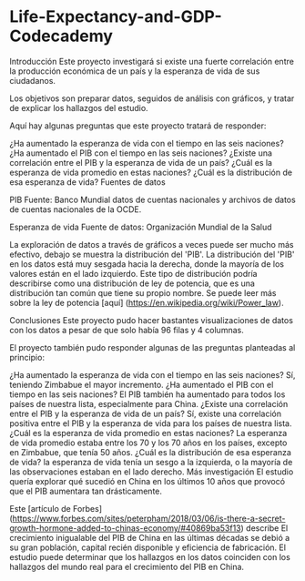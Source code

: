 # Life-Expectancy-and-GDP-Codecademy

Introducción
Este proyecto investigará si existe una fuerte correlación entre la producción económica de un país y la esperanza de vida de sus ciudadanos.

Los objetivos son preparar datos, seguidos de análisis con gráficos, y tratar de explicar los hallazgos del estudio.

Aquí hay algunas preguntas que este proyecto tratará de responder:

¿Ha aumentado la esperanza de vida con el tiempo en las seis naciones?
¿Ha aumentado el PIB con el tiempo en las seis naciones?
¿Existe una correlación entre el PIB y la esperanza de vida de un país?
¿Cuál es la esperanza de vida promedio en estas naciones?
¿Cuál es la distribución de esa esperanza de vida?
Fuentes de datos

PIB Fuente: Banco Mundial datos de cuentas nacionales y archivos de datos de cuentas nacionales de la OCDE.

Esperanza de vida Fuente de datos: Organización Mundial de la Salud

La exploración de datos a través de gráficos a veces puede ser mucho más efectivo, debajo se muestra la distribución del 'PIB'. La distribución del 'PIB' en los datos está muy sesgada hacia la derecha, donde la mayoría de los valores están en el lado izquierdo. Este tipo de distribución podría describirse como una distribución de ley de potencia, que es una distribución tan común que tiene su propio nombre. Se puede leer más sobre la ley de potencia [aquí] (https://en.wikipedia.org/wiki/Power_law).

Conclusiones
Este proyecto pudo hacer bastantes visualizaciones de datos con los datos a pesar de que solo había 96 filas y 4 columnas.

El proyecto también pudo responder algunas de las preguntas planteadas al principio:

¿Ha aumentado la esperanza de vida con el tiempo en las seis naciones?
Sí, teniendo Zimbabue el mayor incremento.
¿Ha aumentado el PIB con el tiempo en las seis naciones?
El PIB también ha aumentado para todos los países de nuestra lista, especialmente para China.
¿Existe una correlación entre el PIB y la esperanza de vida de un país?
Sí, existe una correlación positiva entre el PIB y la esperanza de vida para los países de nuestra lista.
¿Cuál es la esperanza de vida promedio en estas naciones?
La esperanza de vida promedio estaba entre los 70 y los 70 años en los países, excepto en Zimbabue, que tenía 50 años.
¿Cuál es la distribución de esa esperanza de vida?
la esperanza de vida tenía un sesgo a la izquierda, o la mayoría de las observaciones estaban en el lado derecho.
Más investigación
El estudio quería explorar qué sucedió en China en los últimos 10 años que provocó que el PIB aumentara tan drásticamente.

Este [artículo de Forbes] (https://www.forbes.com/sites/peterpham/2018/03/06/is-there-a-secret-growth-hormone-added-to-chinas-economy/#40869ba53f13) describe El crecimiento inigualable del PIB de China en las últimas décadas se debió a su gran población, capital recién disponible y eficiencia de fabricación. El estudio puede determinar que los hallazgos en los datos coinciden con los hallazgos del mundo real para el crecimiento del PIB en China.
